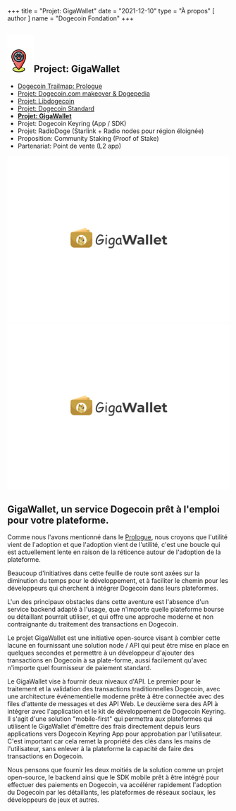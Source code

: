 +++
title = "Projet: GigaWallet" 
date = "2021-12-10"
type = "À propos"
[ author ]
name = "Dogecoin Fondation"
+++

<section class="presentation">
<div class="left">

<div class="title">


 ## <img width="60px" style='display: inline;' src="/marker.png"/>Project: GigaWallet 

<div class="underline"></div>
</div>

<div class="description">
 
* [Dogecoin Trailmap: Prologue](fr/trailmap/prologue/) 
* [Projet: Dogecoin.com makeover & Dogepedia](fr/trailmap/website/)
* [Projet: Libdogecoin](fr/trailmap/libdogecoin/)
* [Projet: Dogecoin Standard](fr/trailmap/standard/)
* [**Projet: GigaWallet**](fr/trailmap/gigawallet/)
* Projet: Dogecoin Keyring (App / SDK)
* Projet: RadioDoge (Starlink + Radio nodes pour région éloignée)
* Proposition: Community Staking (Proof of Stake)
* Partenariat: Point de vente (L2 app) 
</div>

</div>

<div class="right">
<img class="dogegoin-light" src="/logo-gigawallet.jpg" alt="Dogecoin logo">
<img class="dogegoin-dark" src="/logo-gigawallet.jpg" alt="Dogecoin logo">
</div>


</section>

<section class='board'>

## GigaWallet, un service Dogecoin prêt à l'emploi pour votre plateforme.

Comme nous l'avons mentionné dans le [Prologue](fr/trailmap/prologue), nous croyons que l'utilité 
vient de l'adoption et que l'adoption vient de l'utilité, c'est une boucle qui est 
actuellement lente en raison de la réticence autour de l'adoption de la plateforme. 
  
Beaucoup d'initiatives dans cette feuille de route sont axées sur la diminution du temps
pour le développement, et à faciliter le chemin pour les développeurs qui cherchent à intégrer Dogecoin
dans leurs plateformes.

L'un des principaux obstacles dans cette aventure est l'absence d'un service backend adapté à l'usage, que n'importe quelle plateforme bourse ou détaillant pourrait utiliser, et
qui offre une approche moderne et non contraignante du traitement des transactions en Dogecoin.

Le projet GigaWallet est une initiative open-source visant à combler cette lacune en
fournissant une solution node / API qui peut être mise en place en quelques secondes et permettre à un développeur
d'ajouter des transactions en Dogecoin à sa plate-forme, aussi facilement qu'avec n'importe quel fournisseur de
paiement standard.

Le GigaWallet vise à fournir deux niveaux d'API. Le premier pour le traitement et la validation des transactions traditionnelles Dogecoin, avec une architecture événementielle moderne prête à être connectée avec des files d'attente de messages et des API Web. Le deuxième sera des API à intégrer avec l'application et le kit de développement de Dogecoin Keyring. Il s'agit d'une solution "mobile-first" qui permettra aux plateformes qui utilisent le GigaWallet d'émettre des frais directement depuis leurs applications vers 
Dogecoin Keyring App pour approbation par l'utilisateur. C'est important car cela remet 
la propriété des clés dans les mains de l'utilisateur, sans enlever à la plateforme la capacité de faire des transactions en Dogecoin.

Nous pensons que fournir les deux moitiés de la solution comme un projet open-source, 
le backend ainsi que le SDK mobile prêt à être intégré pour effectuer des paiements en Dogecoin, va
accélérer rapidement l'adoption du Dogecoin par les détaillants, les plateformes de réseaux sociaux, 
les développeurs de jeux et autres. 


</section>
